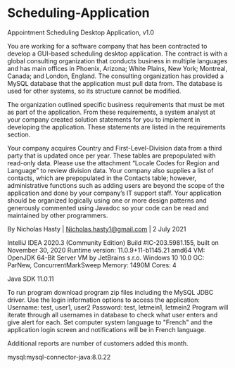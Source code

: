 # Scheduling-Application
Appointment Scheduling Desktop Application, v1.0

You are working for a software company that has been contracted to develop a GUI-based scheduling desktop application. 
The contract is with a global consulting organization that conducts business in multiple languages and has main offices in Phoenix, Arizona; White Plains, New York; Montreal, Canada; and London, England. 
The consulting organization has provided a MySQL database that the application must pull data from. 
The database is used for other systems, so its structure cannot be modified.

The organization outlined specific business requirements that must be met as part of the application. 
From these requirements, a system analyst at your company created solution statements for you to implement in developing the application. 
These statements are listed in the requirements section.

Your company acquires Country and First-Level-Division data from a third party that is updated once per year. 
These tables are prepopulated with read-only data. 
Please use the attachment “Locale Codes for Region and Language” to review division data. 
Your company also supplies a list of contacts, which are prepopulated in the Contacts table; however, administrative functions such as adding users are beyond the scope of the application and done by your company’s IT support staff. 
Your application should be organized logically using one or more design patterns and generously commented using Javadoc so your code can be read and maintained by other programmers.

By Nicholas Hasty | Nicholas.hasty1@gmail.com | 2 July 2021

IntelliJ IDEA 2020.3 (Community Edition)
Build #IC-203.5981.155, built on November 30, 2020
Runtime version: 11.0.9+11-b1145.21 amd64
VM: OpenJDK 64-Bit Server VM by JetBrains s.r.o.
Windows 10 10.0
GC: ParNew, ConcurrentMarkSweep
Memory: 1490M
Cores: 4

Java SDK 11.0.11

To run program download program zip files including the MySQL JDBC driver.
Use the login information options to access the application:
Username: test, user1, user2
Password: test, letmein1, letmein2
Program will iterate through all usernames in database to check what user enters and give alert for each.
Set computer system language to "French" and the application login screen and notifications will be in French language.

Additional reports are number of customers added this month.

mysql:mysql-connector-java:8.0.22


